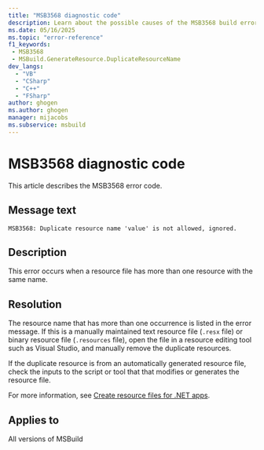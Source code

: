 ```yaml
---
title: "MSB3568 diagnostic code"
description: Learn about the possible causes of the MSB3568 build error, and get troubleshooting tips.
ms.date: 05/16/2025
ms.topic: "error-reference"
f1_keywords:
 - MSB3568
 - MSBuild.GenerateResource.DuplicateResourceName
dev_langs:
  - "VB"
  - "CSharp"
  - "C++"
  - "FSharp"
author: ghogen
ms.author: ghogen
manager: mijacobs
ms.subservice: msbuild
---
```


# MSB3568 diagnostic code

<!-- :::ErrorDefinitionDescription::: -->
<!-- :::editable-content name="introDescription"::: -->
This article describes the MSB3568 error code.
<!-- :::editable-content-end::: -->

## Message text

<!-- :::editable-content name="messageText"::: -->
`MSB3568: Duplicate resource name 'value' is not allowed, ignored.`
<!-- :::editable-content-end::: -->
<!-- MSB3568: Duplicate resource name "{0}" is not allowed, ignored. -->

<!-- :::editable-content name="postOutputDescription"::: -->
<!--
{StrBegin="MSB3568: "}
-->
## Description

This error occurs when a resource file has more than one resource with the same name.

## Resolution

The resource name that has more than one occurrence is listed in the error message. If this is a manually maintained text resource file (`.resx` file) or binary resource file (`.resources` file), open the file in a resource editing tool such as Visual Studio, and manually remove the duplicate resources.

If the duplicate resource is from an automatically generated resource file, check the inputs to the script or tool that that modifies or generates the resource file.

For more information, see [Create resource files for .NET apps](/dotnet/core/extensions/create-resource-files).

<!-- :::editable-content-end::: -->
<!-- :::ErrorDefinitionDescription-end::: -->

## Applies to

All versions of MSBuild
